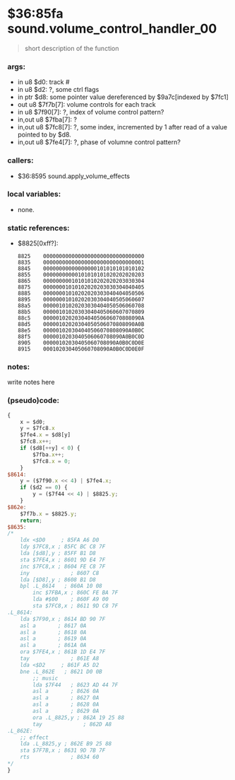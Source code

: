 ﻿
# $36:85fa sound.volume_control_handler_00
> short description of the function

### args:
+	in u8 $d0: track #
+	in u8 $d2: ?, some ctrl flags
+	in ptr $d8: some pointer value dereferenced by $9a7c[indexed by $7fc1]
+	out u8 $7f7b[7]: volume controls for each track
+	in u8 $7f90[7]: ?, index of volume control pattern?
+	in,out u8 $7fba[7]: ?
+	in,out u8 $7fc8[7]: ?, some index, incremented by 1 after read of a value pointed to by $d8.
+	in,out u8 $7fe4[7]: ?, phase of volumne control pattern?

### callers:
+	$36:8595 sound.apply_volume_effects

### local variables:
+	none.

### static references:
+	$8825[0xff?]:

		8825	00000000000000000000000000000000
		8835	00000000000000000000000000000001
		8845	00000000000000000101010101010102
		8855	00000000000101010101020202020203
		8865	00000000010101010202020203030304
		8875	00000001010102020203030304040405
		8885	00000001010202020303040404050506
		8895	00000001010202030304040505060607
		88a5	00000101020203030404050506060708
		88b5	00000101020303040405060607070809
		88c5	0000010202030404050606070808090A
		88d5	00000102020304050506070808090A0B
		88e5	000001020304040506070808090A0B0C
		88f5	0000010203040506060708090A0B0C0D
		8905	00000102030405060708090A0B0C0D0E
		8915	000102030405060708090A0B0C0D0E0F


### notes:
write notes here

### (pseudo)code:
```js
{
	x = $d0;
	y = $7fc8.x
	$7fe4.x = $d8[y]
	$7fc8.x++;
	if ($d8[++y] < 0) {
		$7fba.x++;
		$7fc8.x = 0;
	}
$8614:
	y = ($7f90.x << 4) | $7fe4.x;
	if ($d2 == 0) {
		y = ($7f44 << 4) | $8825.y;
	}
$862e:
	$7f7b.x = $8825.y;
	return;
$8635:
/*
    ldx <$D0     ; 85FA A6 D0
    ldy $7FC8,x ; 85FC BC C8 7F
    lda [$d8],y ; 85FF B1 D8
    sta $7FE4,x ; 8601 9D E4 7F
    inc $7FC8,x ; 8604 FE C8 7F
    iny             ; 8607 C8
    lda [$D8],y ; 8608 B1 D8
    bpl .L_8614   ; 860A 10 08
        inc $7FBA,x ; 860C FE BA 7F
        lda #$00    ; 860F A9 00
        sta $7FC8,x ; 8611 9D C8 7F
.L_8614:
    lda $7F90,x ; 8614 BD 90 7F
    asl a       ; 8617 0A
    asl a       ; 8618 0A
    asl a       ; 8619 0A
    asl a       ; 861A 0A
    ora $7FE4,x ; 861B 1D E4 7F
    tay             ; 861E A8
    lda <$D2     ; 861F A5 D2
    bne .L_862E   ; 8621 D0 0B
		;; music
        lda $7F44   ; 8623 AD 44 7F
        asl a       ; 8626 0A
        asl a       ; 8627 0A
        asl a       ; 8628 0A
        asl a       ; 8629 0A
        ora .L_8825,y ; 862A 19 25 88
        tay             ; 862D A8
.L_862E:
	;; effect
    lda .L_8825,y ; 862E B9 25 88
    sta $7F7B,x ; 8631 9D 7B 7F
    rts             ; 8634 60
*/
}
```

